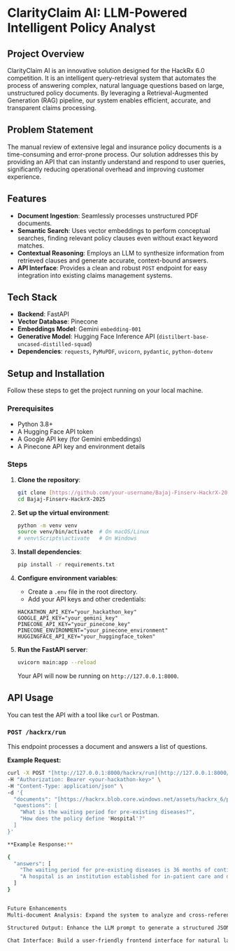 # ClarityClaim AI: LLM-Powered Intelligent Policy Analyst

## Project Overview

ClarityClaim AI is an innovative solution designed for the HackRx 6.0 competition. It is an intelligent query-retrieval system that automates the process of answering complex, natural language questions based on large, unstructured policy documents. By leveraging a Retrieval-Augmented Generation (RAG) pipeline, our system enables efficient, accurate, and transparent claims processing.

## Problem Statement

The manual review of extensive legal and insurance policy documents is a time-consuming and error-prone process. Our solution addresses this by providing an API that can instantly understand and respond to user queries, significantly reducing operational overhead and improving customer experience.

## Features

* **Document Ingestion**: Seamlessly processes unstructured PDF documents.
* **Semantic Search**: Uses vector embeddings to perform conceptual searches, finding relevant policy clauses even without exact keyword matches.
* **Contextual Reasoning**: Employs an LLM to synthesize information from retrieved clauses and generate accurate, context-bound answers.
* **API Interface**: Provides a clean and robust `POST` endpoint for easy integration into existing claims management systems.

## Tech Stack

* **Backend**: FastAPI
* **Vector Database**: Pinecone
* **Embeddings Model**: Gemini `embedding-001`
* **Generative Model**: Hugging Face Inference API (`distilbert-base-uncased-distilled-squad`)
* **Dependencies**: `requests`, `PyMuPDF`, `uvicorn`, `pydantic`, `python-dotenv`

## Setup and Installation

Follow these steps to get the project running on your local machine.

### Prerequisites

* Python 3.8+
* A Hugging Face API token
* A Google API key (for Gemini embeddings)
* A Pinecone API key and environment details

### Steps

1.  **Clone the repository**:

    ```bash
    git clone [https://github.com/your-username/Bajaj-Finserv-HackrX-2025.git](https://github.com/your-username/Bajaj-Finserv-HackrX-2025.git)
    cd Bajaj-Finserv-HackrX-2025
    ```

2.  **Set up the virtual environment**:

    ```bash
    python -m venv venv
    source venv/bin/activate  # On macOS/Linux
    # venv\Scripts\activate   # On Windows
    ```

3.  **Install dependencies**:

    ```bash
    pip install -r requirements.txt
    ```

4.  **Configure environment variables**:

    * Create a `.env` file in the root directory.
    * Add your API keys and other credentials:

    ```
    HACKATHON_API_KEY="your_hackathon_key"
    GOOGLE_API_KEY="your_gemini_key"
    PINECONE_API_KEY="your_pinecone_key"
    PINECONE_ENVIRONMENT="your_pinecone_environment"
    HUGGINGFACE_API_KEY="your_huggingface_token"
    ```

5.  **Run the FastAPI server**:

    ```bash
    uvicorn main:app --reload
    ```
    Your API will now be running on `http://127.0.0.1:8000`.

## API Usage

You can test the API with a tool like `curl` or Postman.

### `POST /hackrx/run`

This endpoint processes a document and answers a list of questions.

**Example Request:**

```bash
curl -X POST "[http://127.0.0.1:8000/hackrx/run](http://127.0.0.1:8000/hackrx/run)" \
-H "Authorization: Bearer <your-hackathon-key>" \
-H "Content-Type: application/json" \
-d '{
  "documents": "[https://hackrx.blob.core.windows.net/assets/hackrx_6/policies/BAJHLIP23020V012223.pdf](https://hackrx.blob.core.windows.net/assets/hackrx_6/policies/BAJHLIP23020V012223.pdf)",
  "questions": [
    "What is the waiting period for pre-existing diseases?",
    "How does the policy define 'Hospital'?"
  ]
}'

**Example Response:**

{
  "answers": [
    "The waiting period for pre-existing diseases is 36 months of continuous coverage from the date of inception of the first policy.",
    "A hospital is an institution established for in-patient care and day care treatment that meets certain criteria..."
  ]
}


Future Enhancements
Multi-document Analysis: Expand the system to analyze and cross-reference information from multiple policy documents in a single request.

Structured Output: Enhance the LLM prompt to generate a structured JSON response with citations, as initially planned.

Chat Interface: Build a user-friendly frontend interface for natural language interaction.

